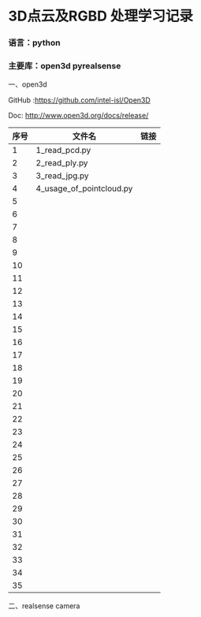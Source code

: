 # 3D点云及RGBD 处理学习记录

### 语言：python

### 主要库：open3d  pyrealsense 



一、open3d

GitHub :https://github.com/intel-isl/Open3D

Doc: http://www.open3d.org/docs/release/



| 序号 | 文件名                   | 链接 |
| ---- | ------------------------ | ---- |
| 1    | 1_read_pcd.py            |      |
| 2    | 2_read_ply.py            |      |
| 3    | 3_read_jpg.py            |      |
| 4    | 4_usage_of_pointcloud.py |      |
| 5    |                          |      |
| 6    |                          |      |
| 7    |                          |      |
| 8    |                          |      |
| 9    |                          |      |
| 10   |                          |      |
| 11   |                          |      |
| 12   |                          |      |
| 13   |                          |      |
| 14   |                          |      |
| 15   |                          |      |
| 16   |                          |      |
| 17   |                          |      |
| 18   |                          |      |
| 19   |                          |      |
| 20   |                          |      |
| 21   |                          |      |
| 22   |                          |      |
| 23   |                          |      |
| 24   |                          |      |
| 25   |                          |      |
| 26   |                          |      |
| 27   |                          |      |
| 28   |                          |      |
| 29   |                          |      |
| 30   |                          |      |
| 31   |                          |      |
| 32   |                          |      |
| 33   |                          |      |
| 34   |                          |      |
| 35   |                          |      |

二、realsense camera





